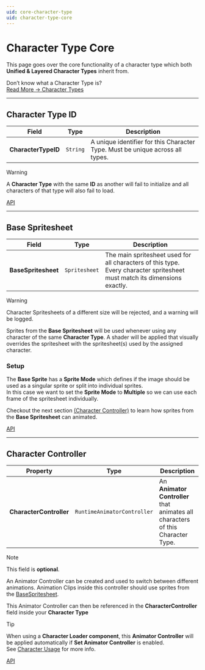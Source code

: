 ```yaml
---
uid: core-character-type
uid: character-type-core
---
```


# Character Type Core

This page goes over the core functionality of a character type which both **Unified & Layered Character Types** inherit from.

Don’t know what a Character Type is?  
[Read More → Character Types](xref:character-types)

---

## Character Type ID
| Field | Type | Description |
|----------|------|-------------|
| **CharacterTypeID** | `String` | A unique identifier for this Character Type. Must be unique across all types. |
> [!WARNING]
> A **Character Type** with the same **ID** as another will fail to initialize and all characters of that type will also fail to load.

[API](xref:BlazerTech.CharacterManagement.Characters.CharacterTypeBaseSO.CharacterTypeID)

---

## Base Spritesheet
| Field | Type | Description |
|----------|------|-------------|
| **BaseSpritesheet** | `Spritesheet` | The main spritesheet used for all characters of this type. Every character spritesheet must match its dimensions exactly. |

> [!WARNING]  
> Character Spritesheets of a different size will be rejected, and a warning will be logged.

Sprites from the **Base Spritesheet** will be used whenever using any character of the same **Character Type**. A shader will be applied that visually overrides the spritesheet with the spritesheet(s) used by the assigned character.

### Setup
The **Base Sprite** has a **Sprite Mode** which defines if the image should be used as a singular sprite or split into individual sprites.  
In this case we want to set the **Sprite Mode** to **Multiple** so we can use each frame of the spritesheet individually.

Checkout the next section [(Character Controller)](#character-controller) to learn how sprites from the **Base Spritesheet** can animated.

[API](xref:BlazerTech.CharacterManagement.Characters.CharacterTypeBaseSO.BaseSpritesheet)

---

## Character Controller
| Property | Type | Description |
|----------|------|-------------|
| **CharacterController** | `RuntimeAnimatorController` | An **Animator Controller** that animates all characters of this Character Type. |

> [!NOTE]  
> This field is **optional**.  

An Animator Controller can be created and used to switch between different animations. Animation Clips inside this controller should use sprites from the [BaseSpritesheet](#base-spritesheet).

This Animator Controller can then be referenced in the **CharacterController** field inside your **Character Type**

> [!TIP]  
> When using a **Character Loader component**, this **Animator Controller** will be applied automatically if **Set Animator Controller** is enabled.  
> See [Character Usage](xref:character-usage) for more info.

[API](xref:BlazerTech.CharacterManagement.Characters.CharacterTypeBaseSO.CharacterController)